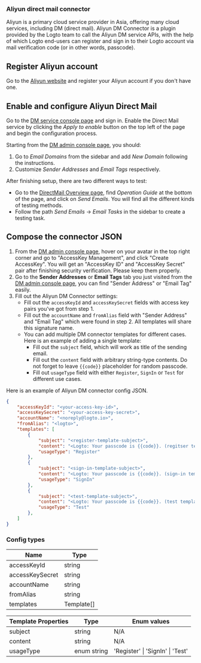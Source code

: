 ### Aliyun direct mail connector

Aliyun is a primary cloud service provider in Asia, offering many cloud services, including DM (direct mail). Aliyun DM Connector is a plugin provided by the Logto team to call the Aliyun DM service APIs, with the help of which Logto end-users can register and sign in to their Logto account via mail verification code (or in other words, passcode).

## Register Aliyun account

Go to the [Aliyun website](https://cn.aliyun.com/) and register your Aliyun account if you don't have one.

## Enable and configure Aliyun Direct Mail

Go to the [DM service console page](https://www.aliyun.com/product/directmail) and sign in. Enable the Direct Mail service by clicking the _Apply to enable_ button on the top left of the page and begin the configuration process.

Starting from the [DM admin console page](https://dm.console.aliyun.com/), you should:
1. Go to _Email Domains_ from the sidebar and add _New Domain_ following the instructions.
2. Customize _Sender Addresses_ and _Email Tags_ respectively.

After finishing setup, there are two different ways to test:
- Go to the [DirectMail Overview page](https://dm.console.aliyun.com/), find _Operation Guide_ at the bottom of the page, and click on _Send Emails_. You will find all the different kinds of testing methods.
- Follow the path _Send Emails_ -> _Email Tasks_ in the sidebar to create a testing task.

## Compose the connector JSON

1. From the [DM admin console page](https://dm.console.aliyun.com/), hover on your avatar in the top right corner and go to "AccessKey Management", and click "Create AccessKey". You will get an "AccessKey ID" and "AccessKey Secret" pair after finishing security verification. Please keep them properly.
2. Go to the **Sender Addresses** or **Email Tags** tab you just visited from the [DM admin console page](https://dm.console.aliyun.com/), you can find "Sender Address" or "Email Tag" easily.
3. Fill out the Aliyun DM Connector settings:
    - Fill out the `accessKeyId` and `accessKeySecret` fields with access key pairs you've got from step 1.
    - Fill out the `accountName` and `fromAlias` field with "Sender Address" and "Email Tag" which were found in step 2. All templates will share this signature name.
    - You can add multiple DM connector templates for different cases. Here is an example of adding a single template:
        - Fill out the `subject` field, which will work as title of the sending email.
        - Fill out the `content` field with arbitrary string-type contents. Do not forget to leave `{{code}}` placeholder for random passcode.
        - Fill out `usageType` field with either `Register`, `SignIn` or `Test` for different use cases.

Here is an example of Aliyun DM connector config JSON.

```json
{
    "accessKeyId": "<your-access-key-id>",
    "accessKeySecret": "<your-access-key-secret>",
    "accountName": "<noreply@logto.io>",
    "fromAlias": "<logto>",
    "templates": [
        {
            "subject": "<register-template-subject>",
            "content": "<Logto: Your passcode is {{code}}. (regitser template)>",
            "usageType": "Register"
        },
        {
            "subject": "<sign-in-template-subject>",
            "content": "<Logto: Your passcode is {{code}}. (sign-in template)>",
            "usageType": "SignIn"
        },
        {
            "subject": "<test-template-subject>",
            "content": "<Logto: Your passcode is {{code}}. (test template)>",
            "usageType": "Test"
        },
    ]
}
```

### Config types

| Name            | Type       |
|-----------------|------------|
| accessKeyId     | string     |
| accessKeySecret | string     |
| accountName     | string     |
| fromAlias       | string     |
| templates       | Template[] |

| Template Properties | Type        | Enum values                      |
|---------------------|-------------|----------------------------------|
| subject             | string      | N/A                              |
| content             | string      | N/A                              |
| usageType           | enum string | 'Register' \| 'SignIn' \| 'Test' |
